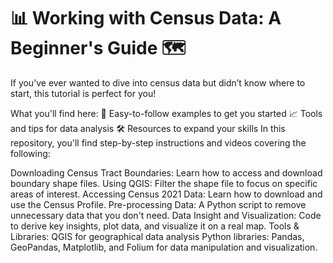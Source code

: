 # 📊 **Working with Census Data: A Beginner's Guide** 🗺️  

If you’ve ever wanted to dive into census data but didn’t know where to start, this tutorial is perfect for you!

What you'll find here:
🚀 Easy-to-follow examples to get you started
📈 Tools and tips for data analysis
🛠️ Resources to expand your skills
In this repository, you'll find step-by-step instructions and videos covering the following:

Downloading Census Tract Boundaries: Learn how to access and download boundary shape files.
Using QGIS: Filter the shape file to focus on specific areas of interest.
Accessing Census 2021 Data: Learn how to download and use the Census Profile.
Pre-processing Data: A Python script to remove unnecessary data that you don't need.
Data Insight and Visualization: Code to derive key insights, plot data, and visualize it on a real map.
Tools & Libraries:
QGIS for geographical data analysis
Python libraries: Pandas, GeoPandas, Matplotlib, and Folium for data manipulation and visualization.

